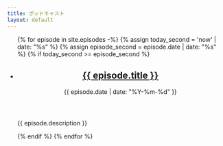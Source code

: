 ```yaml
---
title: ポッドキャスト
layout: default
---
```


<ul>
{% for episode in site.episodes -%}
  {% assign today_second = 'now' | date: "%s" %}
  {% assign episode_second = episode.date | date: "%s" %}
  {% if today_second >= episode_second %}
  <li class="text-left mb-2">
    <header>
      <h2 class="inline"><a class="font-bold text-lg underline" href='{{ episode.url }}'>{{ episode.title }}</a></h2>
      <time class="opacity-80" datetime="{{ episode.date }}">{{ episode.date | date: "%Y-%m-%d" }}</time>
    </header>
    <p>{{ episode.description }}</p>
  </li>
  {% endif %}
{% endfor %}
</ul>
